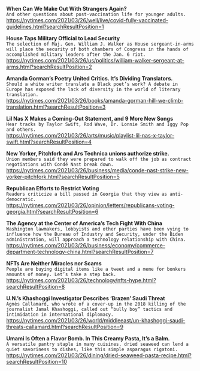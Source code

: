 **When Can We Make Out With Strangers Again?**\
`And other questions about post-vaccination life for younger adults.`\
https://nytimes.com/2021/03/26/well/live/covid-fully-vaccinated-guidelines.html?searchResultPosition=1

**House Taps Military Official to Lead Security**\
`The selection of Maj. Gen. William J. Walker as House sergeant-in-arms will place the security of both chambers of Congress in the hands of accomplished military leaders after the Jan. 6 riot.`\
https://nytimes.com/2021/03/26/us/politics/william-walker-sergeant-at-arms.html?searchResultPosition=2

**Amanda Gorman’s Poetry United Critics. It’s Dividing Translators.**\
`Should a white writer translate a Black poet’s work? A debate in Europe has exposed the lack of diversity in the world of literary translation.`\
https://nytimes.com/2021/03/26/books/amanda-gorman-hill-we-climb-translation.html?searchResultPosition=3

**Lil Nas X Makes a Coming-Out Statement, and 9 More New Songs**\
`Hear tracks by Taylor Swift, Rod Wave, Dr. Lonnie Smith and Iggy Pop and others.`\
https://nytimes.com/2021/03/26/arts/music/playlist-lil-nas-x-taylor-swift.html?searchResultPosition=4

**New Yorker, Pitchfork and Ars Technica unions authorize strike.**\
`Union members said they were prepared to walk off the job as contract negotiations with Condé Nast break down.`\
https://nytimes.com/2021/03/26/business/media/conde-nast-strike-new-yorker-pitchfork.html?searchResultPosition=5

**Republican Efforts to Restrict Voting**\
`Readers criticize a bill passed in Georgia that they view as anti-democratic.`\
https://nytimes.com/2021/03/26/opinion/letters/republicans-voting-georgia.html?searchResultPosition=6

**The Agency at the Center of America’s Tech Fight With China**\
`Washington lawmakers, lobbyists and other parties have been vying to influence how the Bureau of Industry and Security, under the Biden administration, will approach a technology relationship with China.`\
https://nytimes.com/2021/03/26/business/economy/commerce-department-technology-china.html?searchResultPosition=7

**NFTs Are Neither Miracles nor Scams**\
`People are buying digital items like a tweet and a meme for bonkers amounts of money. Let’s take a step back.`\
https://nytimes.com/2021/03/26/technology/nfts-hype.html?searchResultPosition=8

**U.N.’s Khashoggi Investigator Describes ‘Brazen’ Saudi Threat**\
`Agnès Callamard, who wrote of a cover-up in the 2018 killing of the journalist Jamal Khashoggi, called out “bully boy” tactics and intimidation in international diplomacy.`\
https://nytimes.com/2021/03/26/world/middleeast/un-khashoggi-saudi-threats-callamard.html?searchResultPosition=9

**Umami Is Often a Flavor Bomb. In This Creamy Pasta, It’s a Balm.**\
`A versatile pantry staple in many cuisines, dried seaweed can lend a quiet savoriness to dishes, like this simple asparagus rigatoni.`\
https://nytimes.com/2021/03/26/dining/dried-seaweed-pasta-recipe.html?searchResultPosition=10


